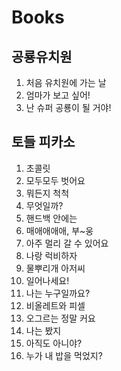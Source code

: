 # Books
## 공룡유치원
1. 처음 유치원에 가는 날
2. 엄마가 보고 싶어!
3. 난 슈퍼 공룡이 될 거야!

## 토들 피카소
1. 초콜릿
2. 모두모두 벗어요
3. 뭐든지 척척
4. 무엇일까?
5. 핸드백 안에는
6. 매애애애애, 부~웅
7. 아주 멀리 갈 수 있어요
8. 나랑 럭비하자
9. 물뿌리개 아저씨
10. 일어나세요!
11. 나는 누구일까요?
12. 비올레트와 피셀
13. 오그르는 정말 커요
14. 나는 봤지
15. 아직도 아니야?
49. 누가 내 밥을 먹었지?

